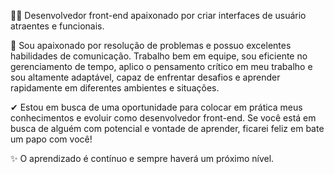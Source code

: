 👩‍💻 Desenvolvedor front-end apaixonado por criar interfaces de usuário atraentes e funcionais.

👋 Sou apaixonado por resolução de problemas e possuo excelentes habilidades de comunicação. Trabalho bem em equipe, sou eficiente no gerenciamento de tempo, aplico o pensamento crítico
em meu trabalho e sou altamente adaptável, capaz de enfrentar desafios e aprender rapidamente em diferentes ambientes e situações. 

✔ Estou em busca de uma oportunidade para colocar em prática meus conhecimentos e evoluir como desenvolvedor front-end. Se você está em busca de alguém com potencial e vontade de aprender, ficarei feliz em bate um papo com você!

✨ O aprendizado é contínuo e sempre haverá um próximo nível.
